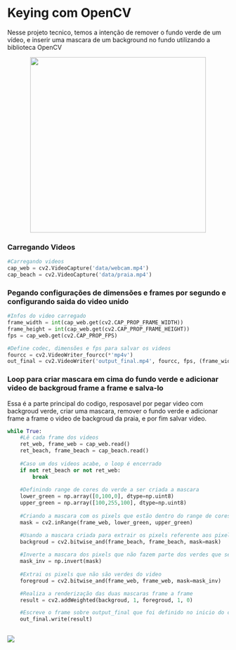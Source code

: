 # Keying com OpenCV

Nesse projeto tecnico, temos a intenção de remover o fundo verde de um vídeo, e inserir uma mascara de um background no fundo utilizando a biblioteca OpenCV

<p align="center">
  <img src="data/fus%C3%A3o%20chromakey.gif" style="width: 400px; height: 400px;>
</p>
<br clear="all"/>


### Carregando Videos
                                                    
~~~python
#Carregando videos
cap_web = cv2.VideoCapture('data/webcam.mp4')
cap_beach = cv2.VideoCapture('data/praia.mp4')
~~~

### Pegando configurações de dimensões e frames por segundo e configurando saida do video unido

~~~python
#Infos do video carregado
frame_width = int(cap_web.get(cv2.CAP_PROP_FRAME_WIDTH))
frame_height = int(cap_web.get(cv2.CAP_PROP_FRAME_HEIGHT))
fps = cap_web.get(cv2.CAP_PROP_FPS)

#Define codec, dimensões e fps para salvar os videos
fourcc = cv2.VideoWriter_fourcc(*'mp4v') 
out_final = cv2.VideoWriter('output_final.mp4', fourcc, fps, (frame_width, frame_height))  # Salva o vídeo da composição final
~~~

### Loop para criar mascara em cima do fundo verde e adicionar video de backgroud frame a frame e salva-lo

Essa é a parte principal do codigo, resposavel por pegar video com backgroud verde, criar uma mascara, remover o fundo verde e adicionar frame a frame o video de backgroud da praia, e por fim salvar video.

~~~python
while True:
    #Lê cada frame dos videos
    ret_web, frame_web = cap_web.read()
    ret_beach, frame_beach = cap_beach.read()
    
    #Caso um dos videos acabe, o loop é encerrado                                                
    if not ret_beach or not ret_web:
        break
                                                    
    #Definindo range de cores do verde a ser criada a mascara
    lower_green = np.array([0,100,0], dtype=np.uint8)
    upper_green = np.array([100,255,100], dtype=np.uint8)
                                                    
    #Criando a mascara com os pixels que estão dentro do range de cores definido anteriormente
    mask = cv2.inRange(frame_web, lower_green, upper_green)

    #Usando a mascara criada para extrair os pixels referente aos pixels verdes do videos de backgroud         
    backgroud = cv2.bitwise_and(frame_beach, frame_beach, mask=mask)
  
    #Inverte a mascara dos pixels que não fazem parte dos verdes que serão substituidos                                          
    mask_inv = np.invert(mask)
                                                    
    #Extrai os pixels que não são verdes do video
    foregroud = cv2.bitwise_and(frame_web, frame_web, mask=mask_inv)

    #Realiza a renderização das duas mascaras frame a frame                                               
    result = cv2.addWeighted(backgroud, 1, foregroud, 1, 0)

    #Escreve o frame sobre output_final que foi definido no inicio do codigo para salvar o video                                             
    out_final.write(result)
    
~~~
    

<div>
  <a href="https://www.linkedin.com/in/jpcamatari/" target="_blank"><img src="https://img.shields.io/badge/-LinkedIn-%230077B5?style=for-the-badge&logo=linkedin&logoColor=white" target="_blank"></a>
</div>
